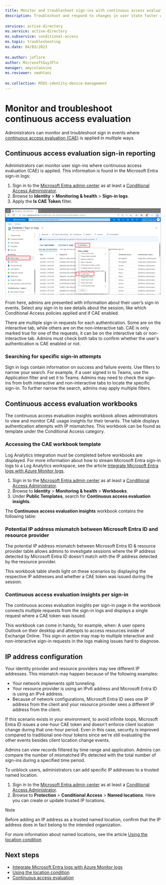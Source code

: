 ```yaml
---
title: Monitor and troubleshoot sign-ins with continuous access evaluation in Microsoft Entra ID
description: Troubleshoot and respond to changes in user state faster with continuous access evaluation in Microsoft Entra ID

services: active-directory
ms.service: active-directory
ms.subservice: conditional-access
ms.topic: troubleshooting
ms.date: 04/03/2023

ms.author: joflore
author: MicrosoftGuyJFlo
manager: amycolannino
ms.reviewer: vmahtani

ms.collection: M365-identity-device-management
---
```

# Monitor and troubleshoot continuous access evaluation

Administrators can monitor and troubleshoot sign in events where [continuous access evaluation (CAE)](concept-continuous-access-evaluation.md) is applied in multiple ways.

## Continuous access evaluation sign-in reporting

Administrators can monitor user sign-ins where continuous access evaluation (CAE) is applied. This information is found in the Microsoft Entra sign-in logs:

1. Sign in to the [Microsoft Entra admin center](https://entra.microsoft.com) as at least a [Conditional Access Administrator](~/identity/role-based-access-control/permissions-reference.md#conditional-access-administrator).
1. Browse to **Identity** > **Monitoring & health** > **Sign-in logs**. 
1. Apply the **Is CAE Token** filter. 

[ ![Screenshot showing how to add a filter to the sign-in log to see where CAE is being applied or not.](./media/howto-continuous-access-evaluation-troubleshoot/sign-ins-log-apply-filter.png) ](./media/howto-continuous-access-evaluation-troubleshoot/sign-ins-log-apply-filter.png#lightbox)

From here, admins are presented with information about their user’s sign-in events. Select any sign-in to see details about the session, like which Conditional Access policies applied and if CAE enabled. 

There are multiple sign-in requests for each authentication. Some are on the interactive tab, while others are on the non-interactive tab. CAE is only marked true for one of the requests, it can be on the interactive tab or non-interactive tab. Admins must check both tabs to confirm whether the user's authentication is CAE enabled or not. 

### Searching for specific sign-in attempts

Sign in logs contain information on success and failure events. Use filters to narrow your search. For example, if a user signed in to Teams, use the Application filter and set it to Teams. Admins may need to check the sign-ins from both interactive and non-interactive tabs to locate the specific sign-in. To further narrow the search, admins may apply multiple filters.

## Continuous access evaluation workbooks

The continuous access evaluation insights workbook allows administrators to view and monitor CAE usage insights for their tenants. The table displays authentication attempts with IP mismatches. This workbook can be found as template under the Conditional Access category. 

### Accessing the CAE workbook template

Log Analytics integration must be completed before workbooks are displayed. For more information about how to stream Microsoft Entra sign-in logs to a Log Analytics workspace, see the article [Integrate Microsoft Entra logs with Azure Monitor logs](../reports-monitoring/howto-integrate-activity-logs-with-azure-monitor-logs.md).
 
1. Sign in to the [Microsoft Entra admin center](https://entra.microsoft.com) as at least a [Conditional Access Administrator](~/identity/role-based-access-control/permissions-reference.md#conditional-access-administrator). 
1. Browse to **Identity** > **Monitoring & health** > **Workbooks**.
1. Under **Public Templates**, search for **Continuous access evaluation insights**.

The **Continuous access evaluation insights** workbook contains the following table:

<a name='potential-ip-address-mismatch-between-azure-ad-and-resource-provider'></a>

### Potential IP address mismatch between Microsoft Entra ID and resource provider  

The potential IP address mismatch between Microsoft Entra ID & resource provider table allows admins to investigate sessions where the IP address detected by Microsoft Entra ID doesn't match with the IP address detected by the resource provider. 

This workbook table sheds light on these scenarios by displaying the respective IP addresses and whether a CAE token was issued during the session. 

### Continuous access evaluation insights per sign-in 

The continuous access evaluation insights per sign-in page in the workbook connects multiple requests from the sign-in logs and displays a single request where a CAE token was issued. 

This workbook can come in handy, for example,  when: A user opens Outlook on their desktop and attempts to access resources inside of Exchange Online. This sign-in action may map to multiple interactive and non-interactive sign-in requests in the logs making issues hard to diagnose.

## IP address configuration

Your identity provider and resource providers may see different IP addresses. This mismatch may happen because of the following examples:

- Your network implements split tunneling.
- Your resource provider is using an IPv6 address and Microsoft Entra ID is using an IPv4 address.
- Because of network configurations, Microsoft Entra ID sees one IP address from the client and your resource provider sees a different IP address from the client.

If this scenario exists in your environment, to avoid infinite loops, Microsoft Entra ID issues a one-hour CAE token and doesn't enforce client location change during that one-hour period. Even in this case, security is improved compared to traditional one-hour tokens since we're still evaluating the other events besides client location change events.

Admins can view records filtered by time range and application. Admins can compare the number of mismatched IPs detected with the total number of sign-ins during a specified time period. 

To unblock users, administrators can add specific IP addresses to a trusted named location.

1. Sign in to the [Microsoft Entra admin center](https://entra.microsoft.com) as at least a [Conditional Access Administrator](~/identity/role-based-access-control/permissions-reference.md#conditional-access-administrator). 
1. Browse to **Protection** > **Conditional Access** > **Named locations**. Here you can create or update trusted IP locations.

> [!NOTE]
> Before adding an IP address as a trusted named location, confirm that the IP address does in fact belong to the intended organization.

For more information about named locations, see the article [Using the location condition](location-condition.md#named-locations)
 
## Next steps

- [Integrate Microsoft Entra logs with Azure Monitor logs](../reports-monitoring/howto-integrate-activity-logs-with-azure-monitor-logs.md)
- [Using the location condition](location-condition.md#named-locations)
- [Continuous access evaluation](concept-continuous-access-evaluation.md)
